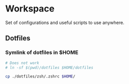 # Workspace

Set of configurations and useful scripts to use anywhere.

## Dotfiles

### Symlink of dotfiles in $HOME

```bash
# Does not work
# ln -sf $(pwd)/dotfiles $HOME/dotfiles

cp ./dotfiles/zsh/.zshrc $HOME/
```